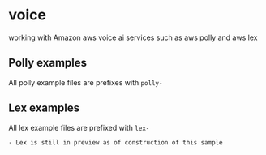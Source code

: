 # voice
working with Amazon aws voice ai services such as aws polly and aws lex

## Polly examples
All polly example files are prefixes with `polly-`

## Lex examples
All lex example files are prefixed with `lex-`

    - Lex is still in preview as of construction of this sample

